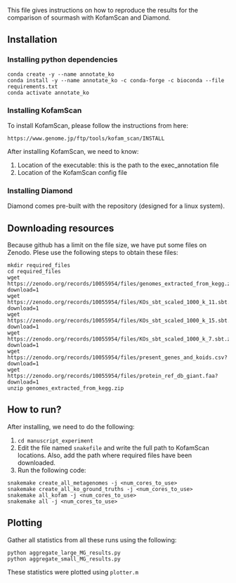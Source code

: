 This file gives instructions on how to reproduce the results for the comparison of sourmash with KofamScan and Diamond.

## Installation

### Installing python dependencies
```
conda create -y --name annotate_ko
conda install -y --name annotate_ko -c conda-forge -c bioconda --file requirements.txt
conda activate annotate_ko
```

### Installing KofamScan
To install KofamScan, please follow the instructions from here:
```
https://www.genome.jp/ftp/tools/kofam_scan/INSTALL
```
After installing KofamScan, we need to know:
1. Location of the executable: this is the path to the exec_annotation file
1. Location of the KofamScan config file

### Installing Diamond
Diamond comes pre-built with the repository (designed for a linux system).

## Downloading resources
Because github has a limit on the file size, we have put some files on Zenodo. Plese use the following steps to obtain these files:
```
mkdir required_files
cd required_files
wget https://zenodo.org/records/10055954/files/genomes_extracted_from_kegg.zip?download=1
wget https://zenodo.org/records/10055954/files/KOs_sbt_scaled_1000_k_11.sbt.zip?download=1
wget https://zenodo.org/records/10055954/files/KOs_sbt_scaled_1000_k_15.sbt.zip?download=1
wget https://zenodo.org/records/10055954/files/KOs_sbt_scaled_1000_k_7.sbt.zip?download=1
wget https://zenodo.org/records/10055954/files/present_genes_and_koids.csv?download=1
wget https://zenodo.org/records/10055954/files/protein_ref_db_giant.faa?download=1
unzip genomes_extracted_from_kegg.zip
```

## How to run?
After installing, we need to do the following:
1. `cd manuscript_experiment`
1. Edit the file named `snakefile` and write the full path to KofamScan locations. Also, add the path where required files have been downloaded.
1. Run the following code:
```
snakemake create_all_metagenomes -j <num_cores_to_use>
snakemake create_all_ko_ground_truths -j <num_cores_to_use>
snakemake all_kofam -j <num_cores_to_use>
snakemake all -j <num_cores_to_use>
```


## Plotting
Gather all statistics from all these runs using the following:
```
python aggregate_large_MG_results.py
python aggregate_small_MG_results.py
```

These statistics were plotted using `plotter.m`
